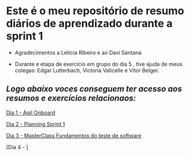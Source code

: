 # Este é o meu repositório de resumo diários de aprendizado durante a sprint 1

- Agradecimentos a Leticia Ribeiro e ao Davi Santana

- Durante e etapa de exercício em grupo do dia 5 , tive ajuda de meus colegas: Edgar Lutterbach, Victoria Valicelle e Vitor Belger.

## *Logo abaixo voces conseguem ter acesso aos resumos e exercícios relacionaos:*


[Dia 1 - Ágil Onboard](/Sprint1/ResumoDia1.md)

[Dia 2 - Planning Sprint 1](/Sprint1/ResumoDia2.md)

[Dia 3 - MasterClass Fundamentos do teste de software](/Sprint1/ResumoDia3.md)

[Dia 4 - ]